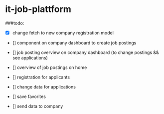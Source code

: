 ﻿# it-job-plattform
###todo:
- [x] change fetch to new company registration model 
- [] component on company dashboard to create job postings
- [] job posting overview on company dashboard (to change postings && see applications)

- [] overview of job postings on home
- [] registration for applicants
- [] change data for applications
- [] save favorites
- [] send data to company
